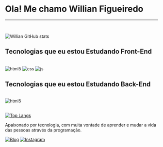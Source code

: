 # Ola! Me chamo Willian Figueiredo
<hr/>
<br/>




![Willian GitHub stats](https://github-readme-stats.vercel.app/api?username=williandevs&show_icons=true&theme=dracula&count_private=true)

## Tecnologias que eu estou Estudando Front-End
<br/>   
 
<div style="display: inline_block">
<img align="center" alt="html5" src="https://img.shields.io/badge/HTML5-E34F26?style=for-the-badge&logo=html5&logoColor=white" />
<img align="center" alt="css" src="https://img.shields.io/badge/CSS3-1572B6?style=for-the-badge&logo=css3&logoColor=white" />
<img align="center" alt="js" src="https://img.shields.io/badge/JavaScript-F7DF1E?style=for-the-badge&logo=javascript&logoColor=black" />
<!--<img align="center" alt="vue" src="https://img.shields.io/badge/Vue.js-35495E?style=for-the-badge&logo=vue.js&logoColor=4FC08D" />-->

<br/>   
 

## Tecnologias que eu estou Estudando Back-End
<br/>  

<img align="center" alt="html5" src="https://img.shields.io/badge/Java-ED8B00?style=for-the-badge&logo=java&logoColor=white" />


</div><br/>

[![Top Langs](https://github-readme-stats.vercel.app/api/top-langs/?username=williandevs)](https://github.com/anuraghazra/github-readme-stats)




Apaixonado por tecnologia, com muita vontade de aprender e mudar a vida das pessoas através da programação.



[![Blog](https://img.shields.io/website?label=williadev.com&style=for-the-badge&url=https://williamdev.com.br/)](https://williamdev.com.br/) [![Instagram](https://img.shields.io/badge/Instagram-E4405F?style=for-the-badge&logo=instagram&logoColor=white)](https://www.instagram.com/)
